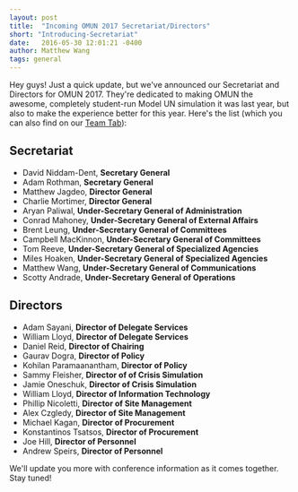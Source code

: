```yaml
---
layout: post
title:  "Incoming OMUN 2017 Secretariat/Directors"
short: "Introducing-Secretariat"
date:   2016-05-30 12:01:21 -0400
author: Matthew Wang
tags: general
---
```


Hey guys! Just a quick update, but we've announced our Secretariat and Directors for OMUN 2017. They're dedicated to making OMUN the awesome, completely student-run Model UN simulation it was last year, but also to make the experience better for this year. Here's the list (which you can also find on our [Team Tab]({{site.baseurl}}/team/)):

## Secretariat
* David Niddam-Dent, **Secretary General**
* Adam Rothman, **Secretary General**
* Matthew Jagdeo, **Director General**
* Charlie Mortimer, **Director General**
* Aryan Paliwal, **Under-Secretary General of Administration**
* Conrad Mahoney, **Under-Secretary General of External Affairs**
* Brent Leung, **Under-Secretary General of Committees**
* Campbell MacKinnon, **Under-Secretary General of Committees**
* Tom Reeve, **Under-Secretary General of Specialized Agencies**
* Miles Hoaken, **Under-Secretary General of Specialized Agencies**
* Matthew Wang, **Under-Secretary General of Communications**
* Scotty Andrade, **Under-Secretary General of Operations**

## Directors

* Adam Sayani, **Director of Delegate Services**
* William Lloyd, **Director of Delegate Services**
* Daniel Reid, **Director of Chairing**
* Gaurav Dogra,  **Director of Policy**
* Kohilan Paramaanantham,  **Director of Policy**
* Sammy Fleisher,  **Director of of Crisis Simulation**
* Jamie Oneschuk,  **Director of Crisis Simulation**
* William Lloyd,  **Director of Information Technology**
* Phillip Nicoletti,  **Director of Site Management**
* Alex Czgledy,  **Director of Site Management**
* Michael Kagan,  **Director of Procurement**
* Konstantinos Tsatsos,  **Director of Procurement**
* Joe Hill,  **Director of Personnel**
* Andrew Speirs,  **Director of Personnel**

We'll update you more with conference information as it comes together. Stay tuned!
